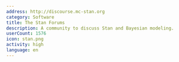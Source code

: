 ```yaml
---
address: http://discourse.mc-stan.org
category: Software
title: The Stan Forums
description: A community to discuss Stan and Bayesian modeling.
userCount: 1576
icon: stan.png
activity: high
language: en
---
```

